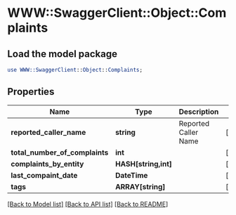 # WWW::SwaggerClient::Object::Complaints

## Load the model package
```perl
use WWW::SwaggerClient::Object::Complaints;
```

## Properties
Name | Type | Description | Notes
------------ | ------------- | ------------- | -------------
**reported_caller_name** | **string** | Reported Caller Name | [optional] 
**total_number_of_complaints** | **int** |  | [optional] 
**complaints_by_entity** | **HASH[string,int]** |  | [optional] 
**last_compaint_date** | **DateTime** |  | [optional] 
**tags** | **ARRAY[string]** |  | [optional] 

[[Back to Model list]](../README.md#documentation-for-models) [[Back to API list]](../README.md#documentation-for-api-endpoints) [[Back to README]](../README.md)


